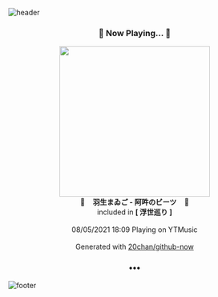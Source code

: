 ![header](https://capsule-render.vercel.app/api?type=wave&height=170&section=header&text=Hi.%20I'm%20SHIFT&fontColor=090707&fontAlignX=45&fontAlignY=65&fontSize=100)

<h3 align="center">🎵 Now Playing... 🎵</h3>
<p align="center">
  <a href="https://music.youtube.com/watch?v=dtgIuBf2yHU">
    <img width="300" src="https://lh3.googleusercontent.com/HfX2KKa4oDYN3DPfy001J4rTUmgcJtC40LLDuhUP7LTIeVv6PkCWlPIZAl9qPEwLT8koTNWjUL-koQ">
  </a>
  <br>
  🎵&nbsp&nbsp&nbsp <b>羽生まゐご - 阿吽のビーツ</b> &nbsp&nbsp&nbsp🎵
  <br>
  included in <b>[ 浮世巡り ]</b>
  
  <br />
  <br />
  08/05/2021 18:09 Playing on YTMusic
  <br />
  <br />
  Generated with <a href="https://github.com/20chan/github-now">20chan/github-now</a>
</p>

<h3 align="center">•••</h3>

![footer](https://capsule-render.vercel.app/api?type=wave&height=150&section=footer)
